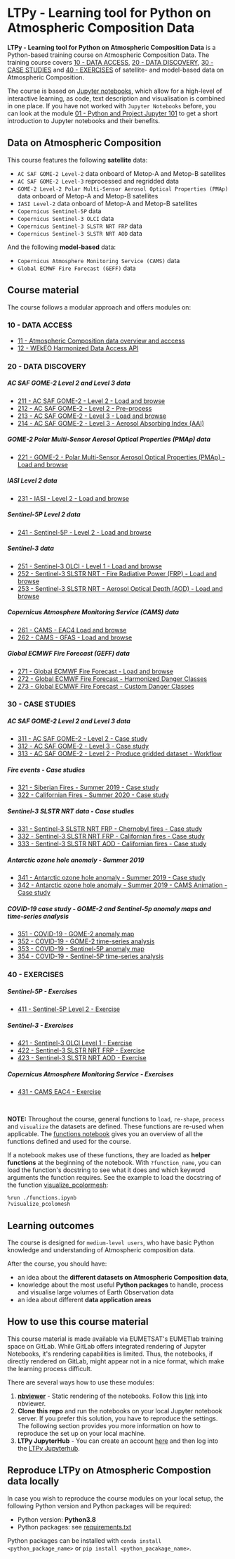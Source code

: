 # LTPy - Learning tool for Python on Atmospheric Composition Data

**LTPy - Learning tool for Python on Atmospheric Composition Data** is a Python-based training course on Atmospheric Composition Data. The training course covers [10 - DATA ACCESS](./10_data_access/), [20 - DATA DISCOVERY](./20_data_discovery/), [30 - CASE STUDIES](./30_case_studies/) and [40 - EXERCISES](./40_exercises/) of satellite- and model-based data on Atmospheric Composition.

The course is based on [Jupyter notebooks](https://jupyter.org/), which allow for a high-level of interactive learning, as code, text description and visualisation is combined in one place. If you have not worked with `Jupyter Notebooks` before, you can look at the module [01 - Python and Project Jupyter 101](./01_Python_and_Jupyter_101.ipynb) to get a short introduction to Jupyter notebooks and their benefits.


## Data on Atmospheric Composition
This course features the following **satellite** data:
* `AC SAF GOME-2 Level-2` data onboard of Metop-A and Metop-B satellites
* `AC SAF GOME-2 Level-3` reprocessed and regridded data
* `GOME-2 Level-2 Polar Multi-Sensor Aerosol Optical Properties (PMAp)` data onboard of Metop-A and Metop-B satellites
* `IASI Level-2` data onboard of Metop-A and Metop-B satellites
* `Copernicus Sentinel-5P` data
* `Copernicus Sentinel-3 OLCI` data
* `Copernicus Sentinel-3 SLSTR NRT FRP` data
* `Copernicus Sentinel-3 SLSTR NRT AOD` data

And the following **model-based** data:
* `Copernicus Atmosphere Monitoring Service (CAMS)` data
* `Global ECMWF Fire Forecast (GEFF)` data



## Course material
The course follows a modular approach and offers modules on:

### <a id='data_acces'></a>10 - DATA ACCESS

 * [11 - Atmospheric Composition data overview and acccess](./10_data_access/11_ac_data_access_overview.ipynb)
 * [12 - WEkEO Harmonized Data Access API](./10_data_access/12_WEkEO_harmonized_data_access_api.ipynb)


### <a id='data_discovery'></a>20 - DATA DISCOVERY

##### *AC SAF GOME-2 Level 2 and Level 3 data*
   * [211 - AC SAF GOME-2 - Level 2 - Load and browse](./20_data_discovery/211_AC_SAF_GOME-2_L2_load_browse.ipynb)
   * [212 - AC SAF GOME-2 - Level 2 - Pre-process](./20_data_discovery/212_AC_SAF_GOME-2_L2_preprocess.ipynb)
   * [213 - AC SAF GOME-2 - Level 3 - Load and browse](./20_data_discovery/213_AC_SAF_GOME-2_L3_load_browse.ipynb)
   * [214 - AC SAF GOME-2 - Level 3 - Aerosol Absorbing Index (AAI)](./20_data_discovery/214_AC_SAF_GOME-2_L3_AAI_load_browse.ipynb)

##### *GOME-2 Polar Multi-Sensor Aerosol Optical Properties (PMAp) data*
   * [221 - GOME-2 - Polar Multi-Sensor Aerosol Optical Properties (PMAp) - Load and browse](./20_data_discovery/221_GOME-2_PMAp_load_browse.ipynb)

##### *IASI Level 2 data*
   * [231 - IASI - Level 2 - Load and browse](./20_data_discovery/23_IASI_L2_load_browse.ipynb)

##### *Sentinel-5P Level 2 data*
   * [241 - Sentinel-5P - Level 2 - Load and browse](./20_data_discovery/241_Sentinel-5P_L2_load_browse.ipynb)

##### *Sentinel-3 data*
   * [251 - Sentinel-3 OLCI - Level 1 - Load and browse](./20_data_discovery/251_Sentinel-3_OLCI_L1_load_browse.ipynb)
   * [252 - Sentinel-3 SLSTR NRT - Fire Radiative Power (FRP) - Load and browse](./20_data_discovery/252_Sentinel-3_SLSTR_NRT_FRP_load_browse.ipynb)
   * [253 - Sentinel-3 SLSTR NRT - Aerosol Optical Depth (AOD) - Load and browse](./20_data_discovery/253_Sentinel-3_SLSTR_NRT_AOD_load_browse.ipynb)

##### *Copernicus Atmosphere Monitoring Service (CAMS) data*
   * [261 - CAMS - EAC4  Load and browse](./20_data_discovery/261_CAMS_eac4_load_browse.ipynb)
   * [262 - CAMS - GFAS - Load and browse](./20_data_discovery/262_CAMS_gfas_load_browse.ipynb)

##### *Global ECMWF Fire Forecast (GEFF) data*
   * [271 - Global ECMWF Fire Forecast - Load and browse](./20_data_discovery/271_GEFF_fire_forecast_load_browse.ipynb)
   * [272 - Global ECMWF Fire Forecast - Harmonized Danger Classes](./20_data_discovery/272_GEFF_fire_forecast_harmonized_danger_classes.ipynb)
   * [273 - Global ECMWF Fire Forecast - Custom Danger Classes](./20_data_discovery/273_GEFF_fire_forecast_custom_danger_classes.ipynb)


### <a id='case_studies'></a>30 - CASE STUDIES

##### *AC SAF GOME-2 Level 2 and Level 3 data*
   * [311 - AC SAF GOME-2 - Level 2 - Case study](./30_case_studies/311_AC_SAF_GOME-2_L2_case_study.ipynb)
   * [312 - AC SAF GOME-2 - Level 3 - Case study](./30_case_studies/312_AC_SAF_GOME-2_L3_case_study.ipynb)
   * [313 - AC SAF GOME-2 - Level 2 - Produce gridded dataset - Workflow](./30_case_studies/313_AC_SAF_GOME-2_L2_produce_gridded_dataset_workflow.ipynb)

##### *Fire events - Case studies*   
   * [321 - Siberian Fires - Summer 2019 - Case study](./30_case_studies/321_Siberian_fires_summer_2019_case_study.ipynb)
   * [322 - Californian Fires - Summer 2020 - Case study](./30_case_studies/322_Californian_fires_summer_2020_case_study.ipynb)

##### *Sentinel-3 SLSTR NRT data - Case studies*
   * [331 - Sentinel-3 SLSTR NRT FRP - Chernobyl fires - Case study](./30_case_studies/331_Sentinel-3_SLSTR_NRT_FRP_Chernobyl_fires_case_study.ipynb)
   * [332 - Sentinel-3 SLSTR NRT FRP - Californian fires - Case study](./30_case_studies/332_Sentinel-3_SLSTR_NRT_FRP_Californian_fires_case_study.ipynb)
   * [333 - Sentinel-3 SLSTR NRT AOD - Californian fires - Case study](./30_case_studies/333_Sentinel-3_SLSTR_NRT_AOD_Californian_fires_case_study.ipynb)

##### *Antarctic ozone hole anomaly - Summer 2019*
   * [341 - Antarctic ozone hole anomaly - Summer 2019 - Case study](./30_case_studies/341_Ozone_hole_anomaly_case_study.ipynb)
   * [342 - Antarctic ozone hole anomaly - Summer 2019 - CAMS Animation - Case study](./30_case_studies/342_Ozone_hole_anomaly_2019_case_study_cams_animation.ipynb)

##### *COVID-19 case study - GOME-2 and Sentinel-5p anomaly maps and time-series analysis*
   * [351 - COVID-19 - GOME-2 anomaly map](./30_case_studies/351_COVID-19_case_study_GOME-2_anomaly_map.ipynb)
   * [352 - COVID-19 - GOME-2 time-series analysis](./30_case_studies/352_COVID-19_case_study_GOME-2_time_series.ipynb)
   * [353 - COVID-19 - Sentinel-5P anomaly map](./30_case_studies/353_COVID-19_case_study_Sentinel-5P_anomaly_map.ipynb)
   * [354 - COVID-19 - Sentinel-5P time-series analysis](./30_case_studies/354_COVID-19_case_study_Sentinel-5P_time_series.ipynb)


### <a id='exercises'></a>40 - EXERCISES

##### *Sentinel-5P - Exercises*
   * [411 - Sentinel-5P Level 2 - Exercise](./40_exercises/411_Sentinel-5P_L2_exercise.ipynb)

##### *Sentinel-3 - Exercises*
   * [421 - Sentinel-3 OLCI Level 1 - Exercise](./40_exercises/421_Sentinel-3_OLCI_L1_exercise.ipynb)
   * [422 - Sentinel-3 SLSTR NRT FRP - Exercise](./40_exercises/422_Sentinel-3_SLSTR_NRT_FRP_exercise.ipynb)
   * [423 - Sentinel-3 SLSTR NRT AOD - Exercise](./40_exercises/423_Sentinel-3_SLSTR_NRT_AOD_exercise.ipynb)

##### *Copernicus Atmosphere Monitoring Service - Exercises*
   * [431 - CAMS EAC4 - Exercise](./40_exercises/431_CAMS_EAC4_exercise.ipynb)

<br>


**NOTE:** Throughout the course, general functions to `load`, `re-shape`, `process` and `visualize` the datasets are defined. These functions are re-used when applicable. The [functions notebook](./functions.ipynb) gives you an overview of all the functions defined and used for the course.

If a notebook makes use of these functions, they are loaded as **helper functions** at the beginning of the notebook. With `?function_name`, you can load the function's docstring to see what it does and which keyword arguments the function requires.
See the example to load the docstring of the function [visualize_pcolormesh](./functions.ipynb#visualize_pcolormesh):

`%run ./functions.ipynb`<br>
`?visualize_pcolomesh`


## Learning outcomes
The course is designed for `medium-level users`, who have basic Python knowledge and understanding of Atmospheric composition data.

After the course, you should have:
* an idea about the **different datasets on Atmospheric Composition data**,
* knowledge about the most useful **Python packages** to handle, process and visualise large volumes of Earth Observation data
* an idea about different **data application areas**

## How to use this course material
This course material is made available via EUMETSAT's EUMETlab training space on
GitLab. While GitLab offers integrated rendering of Jupyter Notebooks, it's 
rendering capabilities is limited. Thus, the notebooks, if directly rendered on
GitLab, might appear not in a nice format, which make the learning process
difficult.

There are several ways how to use these modules:
1. **[nbviewer](https://nbviewer.jupyter.org/)** - Static rendering of the 
notebooks. Follow this [link](https://nbviewer.jupyter.org/urls/gitlab.eumetsat.int/eumetlab/atmosphere/atmosphere/raw/master/00_index.ipynb) 
into nbviewer.
2. **Clone this repo** and run the notebooks on your local Jupyter notebook
server. If you prefer this solution, you have to reproduce the settings. The following
section provides you more information on how to reproduce the set up on your 
local machine.
3. **LTPy JupyterHub** - You can create an 
account [here](https://login.ltpy.adamplatform.eu/) and then log into the
[LTPy Jupyterhub](https://ltpy.adamplatform.eu).

## Reproduce LTPy on Atmospheric Compostion data locally
In case you wish to reproduce the course modules on your local setup, the 
following Python version and Python packages will be required:

* Python version: **Python3.8**
* Python packages: see [requirements.txt](./requirements.txt)

Python packages can be installed with `conda install <python_package_name>` or 
`pip install <python_pacakage_name>`. 

